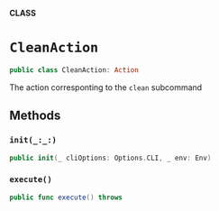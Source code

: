 **CLASS**

# `CleanAction`

```swift
public class CleanAction: Action
```

The action corresponting to the `clean` subcommand

## Methods
### `init(_:_:)`

```swift
public init(_ cliOptions: Options.CLI, _ env: Env)
```

### `execute()`

```swift
public func execute() throws
```
